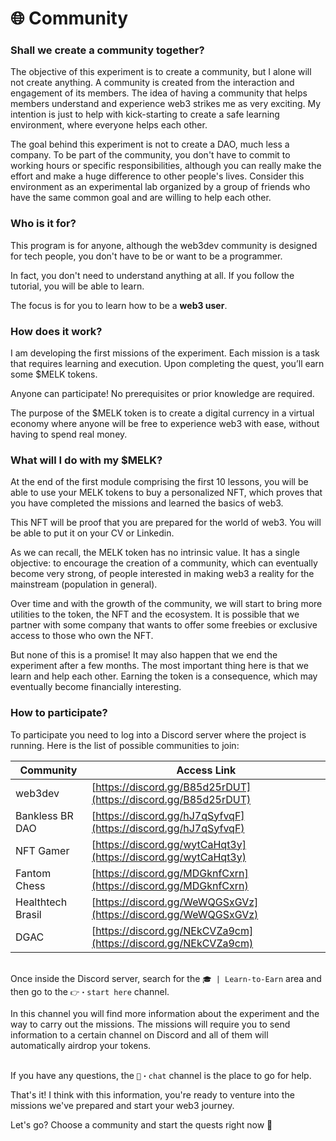 # 🌐 Community

### Shall we create a community together? <a href="#shall-we-create-a-community-together" id="shall-we-create-a-community-together"></a>

The objective of this experiment is to create a community, but I alone will not create anything. A community is created from the interaction and engagement of its members. The idea of having a community that helps members understand and experience web3 strikes me as very exciting. My intention is just to help with kick-starting to create a safe learning environment, where everyone helps each other.

The goal behind this experiment is not to create a DAO, much less a company. To be part of the community, you don't have to commit to working hours or specific responsibilities, although you can really make the effort and make a huge difference to other people's lives. Consider this environment as an experimental lab organized by a group of friends who have the same common goal and are willing to help each other.

### Who is it for? <a href="#who-is-it-for" id="who-is-it-for"></a>

This program is for anyone, although the web3dev community is designed for tech people, you don't have to be or want to be a programmer.

In fact, you don't need to understand anything at all. If you follow the tutorial, you will be able to learn.

The focus is for you to learn how to be a **web3 user**.

### How does it work? <a href="#how-does-it-work" id="how-does-it-work"></a>

I am developing the first missions of the experiment. Each mission is a task that requires learning and execution. Upon completing the quest, you’ll earn some $MELK tokens.

Anyone can participate! No prerequisites or prior knowledge are required.

The purpose of the $MELK token is to create a digital currency in a virtual economy where anyone will be free to experience web3 with ease, without having to spend real money.

### What will I do with my $MELK? <a href="#what-will-i-do" id="what-will-i-do"></a>

At the end of the first module comprising the first 10 lessons, you will be able to use your MELK tokens to buy a personalized NFT, which proves that you have completed the missions and learned the basics of web3.

This NFT will be proof that you are prepared for the world of web3. You will be able to put it on your CV or Linkedin.

As we can recall, the MELK token has no intrinsic value. It has a single objective: to encourage the creation of a community, which can eventually become very strong, of people interested in making web3 a reality for the mainstream (population in general).

Over time and with the growth of the community, we will start to bring more utilities to the token, the NFT and the ecosystem. It is possible that we partner with some company that wants to offer some freebies or exclusive access to those who own the NFT.

But none of this is a promise! It may also happen that we end the experiment after a few months. The most important thing here is that we learn and help each other. Earning the token is a consequence, which may eventually become financially interesting.

### How to participate? <a href="#how-to-paticipate" id="how-to-paticipate"></a>

To participate you need to log into a Discord server where the project is running. Here is the list of possible communities to join:

| Community         | Access Link                                                    |
| ----------------- | -------------------------------------------------------------- |
| web3dev           | [https://discord.gg/B85d25rDUT](https://discord.gg/B85d25rDUT) |
| Bankless BR DAO   | [https://discord.gg/hJ7qSyfvqF](https://discord.gg/hJ7qSyfvqF) |
| NFT Gamer         | [https://discord.gg/wytCaHqt3y](https://discord.gg/wytCaHqt3y) |
| Fantom Chess      | [https://discord.gg/MDGknfCxrn](https://discord.gg/MDGknfCxrn) |
| Healthtech Brasil | [https://discord.gg/WeWQGSxGVz](https://discord.gg/WeWQGSxGVz) |
| DGAC              | [https://discord.gg/NEkCVZa9cm](https://discord.gg/NEkCVZa9cm) |

\
Once inside the Discord server, search for the `🎓 | Learn-to-Earn` area and then go to the `👉・start here` channel.

In this channel you will find more information about the experiment and the way to carry out the missions. The missions will require you to send information to a certain channel on Discord and all of them will automatically airdrop your tokens.

\
If you have any questions, the `💬・chat` channel is the place to go for help.

That's it! I think with this information, you're ready to venture into the missions we've prepared and start your web3 journey.

Let's go? Choose a community and start the quests right now 🚀